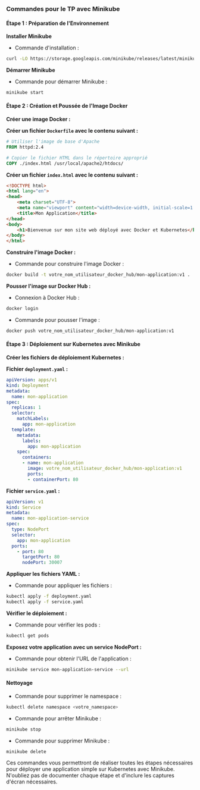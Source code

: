 ### Commandes pour le TP avec Minikube

#### Étape 1 : Préparation de l'Environnement

**Installer Minikube**
- Commande d'installation : 
```bash
curl -LO https://storage.googleapis.com/minikube/releases/latest/minikube-linux-amd64 && sudo install minikube-linux-amd64 /usr/local/bin/minikube
```

**Démarrer Minikube**
- Commande pour démarrer Minikube : 
```bash
minikube start
```

#### Étape 2 : Création et Poussée de l'Image Docker

**Créer une image Docker :**

**Créer un fichier `Dockerfile` avec le contenu suivant :**
```dockerfile
# Utiliser l'image de base d'Apache
FROM httpd:2.4

# Copier le fichier HTML dans le répertoire approprié
COPY ./index.html /usr/local/apache2/htdocs/
```

**Créer un fichier `index.html` avec le contenu suivant :**
```html
<!DOCTYPE html>
<html lang="en">
<head>
    <meta charset="UTF-8">
    <meta name="viewport" content="width=device-width, initial-scale=1.0">
    <title>Mon Application</title>
</head>
<body>
    <h1>Bienvenue sur mon site web déployé avec Docker et Kubernetes</h1>
</body>
</html>
```

**Construire l'image Docker :**
- Commande pour construire l'image Docker : 
```bash
docker build -t votre_nom_utilisateur_docker_hub/mon-application:v1 .
```

**Pousser l'image sur Docker Hub :**
- Connexion à Docker Hub : 
```bash
docker login
```
- Commande pour pousser l'image : 
```bash
docker push votre_nom_utilisateur_docker_hub/mon-application:v1
```

#### Étape 3 : Déploiement sur Kubernetes avec Minikube

**Créer les fichiers de déploiement Kubernetes :**

**Fichier `deployment.yaml` :**
```yaml
apiVersion: apps/v1
kind: Deployment
metadata:
  name: mon-application
spec:
  replicas: 1
  selector:
    matchLabels:
      app: mon-application
  template:
    metadata:
      labels:
        app: mon-application
    spec:
      containers:
      - name: mon-application
        image: votre_nom_utilisateur_docker_hub/mon-application:v1
        ports:
        - containerPort: 80
```

**Fichier `service.yaml` :**
```yaml
apiVersion: v1
kind: Service
metadata:
  name: mon-application-service
spec:
  type: NodePort
  selector:
    app: mon-application
  ports:
    - port: 80
      targetPort: 80
      nodePort: 30007
```

**Appliquer les fichiers YAML :**
- Commande pour appliquer les fichiers : 
```bash
kubectl apply -f deployment.yaml
kubectl apply -f service.yaml
```

**Vérifier le déploiement :**
- Commande pour vérifier les pods : 
```bash
kubectl get pods
```

**Exposez votre application avec un service NodePort :**
- Commande pour obtenir l'URL de l'application :
```bash
minikube service mon-application-service --url
```

#### Nettoyage

- Commande pour supprimer le namespace : 
```bash
kubectl delete namespace <votre_namespace>
```
- Commande pour arrêter Minikube : 
```bash
minikube stop
```
- Commande pour supprimer Minikube : 
```bash
minikube delete
```

Ces commandes vous permettront de réaliser toutes les étapes nécessaires pour déployer une application simple sur Kubernetes avec Minikube. N'oubliez pas de documenter chaque étape et d'inclure les captures d'écran nécessaires.

